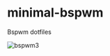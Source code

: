 # minimal-bspwm
Bspwm dotfiles 

![bspwm3](https://github.com/autonomuscoder/minimal-bspwm/assets/112854891/4025c2a2-d3f6-406a-befa-45694b82f10d)
